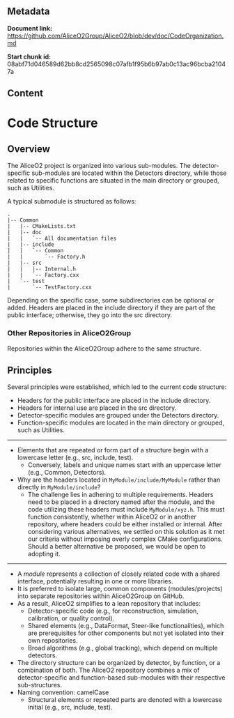 ## Metadata

**Document link:** https://github.com/AliceO2Group/AliceO2/blob/dev/doc/CodeOrganization.md

**Start chunk id:** 08abf71d046589d62bb8cd2565098c07afb1f95b6b97ab0c13ac96bcba21047a

## Content

<!-- doxy
\page refdocCodeOrganization Code Structure
/doxy -->

# Code Structure

## Overview

The AliceO2 project is organized into various sub-modules. The detector-specific sub-modules are located within the Detectors directory, while those related to specific functions are situated in the main directory or grouped, such as Utilities.

A typical submodule is structured as follows:

```
.
|-- Common
|   |-- CMakeLists.txt
|   |-- doc
|   |   `-- All documentation files
|   |-- include
|   |   `-- Common
|   |       `-- Factory.h
|   |-- src
|   |   |-- Internal.h
|   |   `-- Factory.cxx
|   `-- test
|       `-- TestFactory.cxx

```

Depending on the specific case, some subdirectories can be optional or added. Headers are placed in the include directory if they are part of the public interface; otherwise, they go into the src directory.

### Other Repositories in AliceO2Group

Repositories within the AliceO2Group adhere to the same structure.

## Principles

Several principles were established, which led to the current code structure:

- Headers for the public interface are placed in the include directory.
- Headers for internal use are placed in the src directory.
- Detector-specific modules are grouped under the Detectors directory.
- Function-specific modules are located in the main directory or grouped, such as Utilities.

---

- Elements that are repeated or form part of a structure begin with a lowercase letter (e.g., src, include, test).
  - Conversely, labels and unique names start with an uppercase letter (e.g., Common, Detectors).
- Why are the headers located in `MyModule/include/MyModule` rather than directly in `MyModule/include`?
  - The challenge lies in adhering to multiple requirements. Headers need to be placed in a directory named after the module, and the code utilizing these headers must include `MyModule/xyz.h`. This must function consistently, whether within AliceO2 or in another repository, where headers could be either installed or internal. After considering various alternatives, we settled on this solution as it met our criteria without imposing overly complex CMake configurations. Should a better alternative be proposed, we would be open to adopting it.

---

- A _module_ represents a collection of closely related code with a shared interface, potentially resulting in one or more libraries.
- It is preferred to isolate large, common components (modules/projects) into separate repositories within AliceO2Group on GitHub.
- As a result, AliceO2 simplifies to a lean repository that includes:
  - Detector-specific code (e.g., for reconstruction, simulation, calibration, or quality control).
  - Shared elements (e.g., DataFormat, Steer-like functionalities), which are prerequisites for other components but not yet isolated into their own repositories.
  - Broad algorithms (e.g., global tracking), which depend on multiple detectors.
- The directory structure can be organized by detector, by function, or a combination of both. The AliceO2 repository combines a mix of detector-specific and function-based sub-modules with their respective sub-structures.
- Naming convention: camelCase
  - Structural elements or repeated parts are denoted with a lowercase initial (e.g., src, include, test).